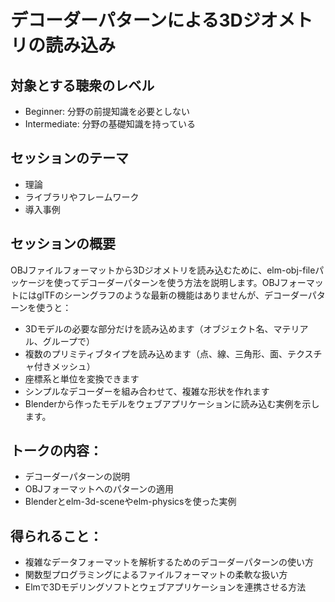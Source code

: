 # デコーダーパターンによる3Dジオメトリの読み込み

## 対象とする聴衆のレベル
* Beginner: 分野の前提知識を必要としない
* Intermediate: 分野の基礎知識を持っている

## セッションのテーマ
* 理論
* ライブラリやフレームワーク
* 導入事例

## セッションの概要
OBJファイルフォーマットから3Dジオメトリを読み込むために、elm-obj-fileパッケージを使ってデコーダーパターンを使う方法を説明します。OBJフォーマットにはglTFのシーングラフのような最新の機能はありませんが、デコーダーパターンを使うと：

* 3Dモデルの必要な部分だけを読み込めます（オブジェクト名、マテリアル、グループで）
* 複数のプリミティブタイプを読み込めます（点、線、三角形、面、テクスチャ付きメッシュ）
* 座標系と単位を変換できます
* シンプルなデコーダーを組み合わせて、複雑な形状を作れます
* Blenderから作ったモデルをウェブアプリケーションに読み込む実例を示します。

## トークの内容：
* デコーダーパターンの説明
* OBJフォーマットへのパターンの適用
* Blenderとelm-3d-sceneやelm-physicsを使った実例

## 得られること：
* 複雑なデータフォーマットを解析するためのデコーダーパターンの使い方
* 関数型プログラミングによるファイルフォーマットの柔軟な扱い方
* Elmで3Dモデリングソフトとウェブアプリケーションを連携させる方法
